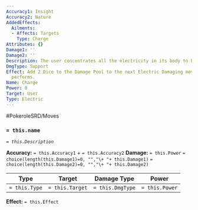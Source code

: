 ```yaml
---
Accuracy1: Insight
Accuracy2: Nature
AddedEffects:
  Ailments:
  - Affects: Targets
    Type: Charge
Attributes: {}
Damage1: ''
Damage2: ''
Description: The user concentrates all the electricity in its body to be released.
DmgType: Support
Effect: Add 2 Dice to the Damage Pool to the next Electric Damaging move the user
  performs.
Name: Charge
Power: 0
Target: User
Type: Electric
---
```


#PokeroleSRD/Moves

### `= this.name` 
*`= this.Description`*

**Accuracy:** `= this.Accuracy1` + `= this.Accuracy2`
**Damage:** `= this.Power` `= choice(length(this.Damage1)=0, "","\+ "+ this.Damage1)` `= choice(length(this.Damage2)=0, "","\+ "+ this.Damage2)`

| Type          | Target          | Damage Type          | Power          |
| ------------- | --------------- | ---------------- | -------------- |
| `= this.Type` | `= this.Target` | `= this.DmgType` | `= this.Power` | 

**Effect:** `= this.Effect`